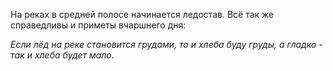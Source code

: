На реках в средней полосе начинается ледостав. Всё так же справедливы и приметы вчаршнего дня:

_Если лёд на реке становится грудами, то и хлеба буду груды, а гладко - так и хлеба будет мало_.